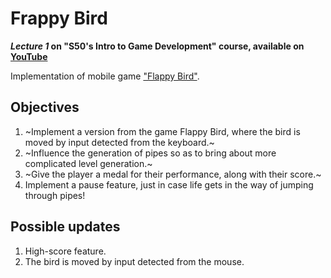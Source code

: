 # Frappy Bird
***Lecture 1* on "S50's Intro to Game Development" course, available on [YouTube](https://www.youtube.com/playlist?list=PLWKjhJtqVAbluXJKKbCIb4xd7fcRkpzoz)**
    
Implementation of mobile game ["Flappy Bird"](https://pt.wikipedia.org/wiki/Flappy_Bird).

## Objectives

1. ~Implement a version from the game Flappy Bird, where the bird is moved by input detected from the keyboard.~
2. ~Influence the generation of pipes so as to bring about more complicated level generation.~
3. ~Give the player a medal for their performance, along with their score.~
4. Implement a pause feature, just in case life gets in the way of jumping through pipes!

## Possible updates

1. High-score feature.
2. The bird is moved by input detected from the mouse.
